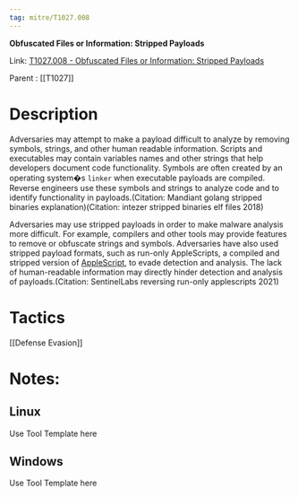 ```yaml
---
tag: mitre/T1027.008
---
```


**Obfuscated Files or Information: Stripped Payloads**

Link: [T1027.008 - Obfuscated Files or Information: Stripped Payloads](https://attack.mitre.org/techniques/T1027/008)

Parent : [[T1027]]


# Description

Adversaries may attempt to make a payload difficult to analyze by removing symbols, strings, and other human readable information. Scripts and executables may contain variables names and other strings that help developers document code functionality. Symbols are often created by an operating system�s `linker` when executable payloads are compiled. Reverse engineers use these symbols and strings to analyze code and to identify functionality in payloads.(Citation: Mandiant golang stripped binaries explanation)(Citation: intezer stripped binaries elf files 2018)

Adversaries may use stripped payloads in order to make malware analysis more difficult. For example, compilers and other tools may provide features to remove or obfuscate strings and symbols. Adversaries have also used stripped payload formats, such as run-only AppleScripts, a compiled and stripped version of [AppleScript](https://attack.mitre.org/techniques/T1059/002), to evade detection and analysis. The lack of human-readable information may directly hinder detection and analysis of payloads.(Citation: SentinelLabs reversing run-only applescripts 2021)

# Tactics


[[Defense Evasion]]


# Notes:

## Linux

Use Tool Template here

## Windows

Use Tool Template here